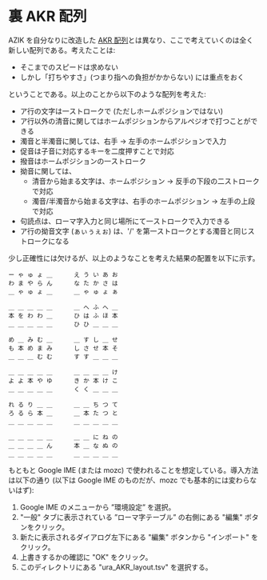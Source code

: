 # 裏 AKR 配列

AZIK を自分なりに改造した [AKR 配列](../README.md)とは異なり、ここで考えていくのは全く新しい配列である。考えたことは:

* そこまでのスピードは求めない
* しかし「打ちやすさ」(つまり指への負担がかからない) には重点をおく

ということである。以上のことから以下のような配列を考えた:

* ア行の文字は一ストロークで (ただしホームポジションではない)
* ア行以外の清音に関してはホームポジションからアルペジオで打つことができる
* 濁音と半濁音に関しては、右手 -> 左手のホームポジションで入力
* 促音は子音に対応するキーを二度押すことで対応
* 撥音はホームポジションの一ストローク
* 拗音に関しては、
    * 清音から始まる文字は、ホームポジション -> 反手の下段の二ストロークで対応
    * 濁音/半濁音から始まる文字は、右手のホームポジション -> 左手の上段で対応
* 句読点は、ローマ字入力と同じ場所にて一ストロークで入力できる
* ア行の拗音文字 (ぁぃぅぇぉ) は、'/' を第一ストロークとする濁音と同じストロークになる

少し正確性には欠けるが、以上のようなことを考えた結果の配置を以下に示す。


```
ー ゃ ゅ ょ ＿      え う い あ お
わ ま や ら ん      な た か さ は 
＿ ゃ ゅ ょ ＿      ＿ ゃ ゅ ょ ぁ
```

```
＿ ＿ ＿ ＿ ＿      ＿ へ ふ へ ＿
本 を わ わ ＿      ひ は ふ ほ 本
＿ ＿ ＿ ＿ ＿      ひ ひ ＿ ＿ ＿
```

```
め ＿ み む ＿      ＿ す し ＿ せ
も 本 め ま み      し さ せ 本 そ
＿ ＿ ＿ む む      す す ＿ ＿ ＿
```

```
＿ ＿ ＿ ＿ ＿      ＿ ＿ ＿ ＿ け
よ よ 本 や ゆ      き か 本 け こ
＿ ＿ ＿ ＿ ＿      く く ＿ ＿ ＿
```

```
れ る り ＿ ＿      ＿ ＿ ち つ て
ろ る ら 本 ＿      ＿ 本 た つ と
＿ ＿ ＿ ＿ ＿      ＿ ＿ ＿ ＿ ＿
```

```
＿ ＿ ＿ ＿ ＿      ＿ ＿ に ね の
＿ ＿ ＿ ＿ ん      本 ＿ な ぬ の
＿ ＿ ＿ ＿ ＿      ＿ ＿ ＿ ＿ ＿
```

もともと Google IME (または mozc) で使われることを想定している。導入方法は以下の通り (以下は Google IME のものだが、mozc でも基本的には変わらないはず): 

1. Google IME のメニューから ”環境設定” を選択。
2. "一般" タブに表示されている ”ローマ字テーブル” の右側にある "編集" ボタンをクリック。
3. 新たに表示されるダイアログ左下にある "編集" ボタンから "インポート" をクリック。
4. 上書きするかの確認に "OK" をクリック。
5. このディレクトリにある "ura_AKR_layout.tsv" を選択する。

